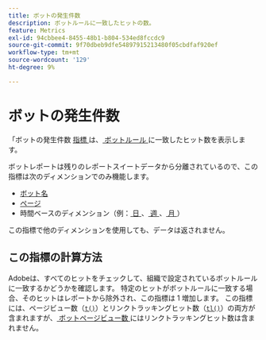 ```yaml
---
title: ボットの発生件数
description: ボットルールに一致したヒットの数。
feature: Metrics
exl-id: 94cbbee4-8455-48b1-b804-534ed8fccdc9
source-git-commit: 9f70dbeb9dfe54897915213480f05cbdfaf920ef
workflow-type: tm+mt
source-wordcount: '129'
ht-degree: 9%

---
```


# ボットの発生件数

「ボットの発生件数 [ 指標 ](overview.md) は、[ ボットルール ](/help/admin/admin/c-manage-report-suites/c-edit-report-suites/general/bot-removal/bot-rules.md) に一致したヒット数を表示します。

ボットレポートは残りのレポートスイートデータから分離されているので、この指標は次のディメンションでのみ機能します。

* [ボット名](../dimensions/bot-name.md)
* [ページ](../dimensions/page.md)
* 時間ベースのディメンション（例：[ 日 ](../dimensions/day.md)、[ 週 ](../dimensions/week.md)、[ 月 ](../dimensions/month.md)）

この指標で他のディメンションを使用しても、データは返されません。

## この指標の計算方法

Adobeは、すべてのヒットをチェックして、組織で設定されているボットルールに一致するかどうかを確認します。 特定のヒットがボットルールに一致する場合、そのヒットはレポートから除外され、この指標は 1 増加します。 この指標には、ページビュー数（[`t()`](/help/implement/vars/functions/t-method.md)）とリンクトラッキングヒット数（[`tl()`](/help/implement/vars/functions/tl-method.md)）の両方が含まれますが、[ ボットページビュー数 ](bot-page-views.md) にはリンクトラッキングヒット数は含まれません。
